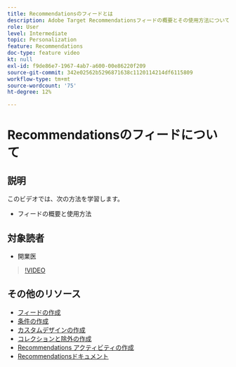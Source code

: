 ```yaml
---
title: Recommendationsのフィードとは
description: Adobe Target Recommendationsフィードの概要とその使用方法について説明します
role: User
level: Intermediate
topic: Personalization
feature: Recommendations
doc-type: feature video
kt: null
exl-id: f9de86e7-1967-4ab7-a600-00e86220f209
source-git-commit: 342e02562b5296871638c1120114214df6115809
workflow-type: tm+mt
source-wordcount: '75'
ht-degree: 12%

---
```


# Recommendationsのフィードについて

## 説明

このビデオでは、次の方法を学習します。

* フィードの概要と使用方法

## 対象読者

* 開業医

>[!VIDEO](https://video.tv.adobe.com/v/27695?quality=12)

## その他のリソース

* [フィードの作成](create-a-feed.md)
* [条件の作成](create-criteria.md)
* [カスタムデザインの作成](create-custom-designs.md)
* [コレクションと除外の作成](create-collections-and-exclusions.md)
* [Recommendations アクティビティの作成](create-a-recommendations-activity.md)
* [Recommendationsドキュメント](https://experienceleague.adobe.com/docs/target/using/recommendations/recommendations.html?lang=en)
